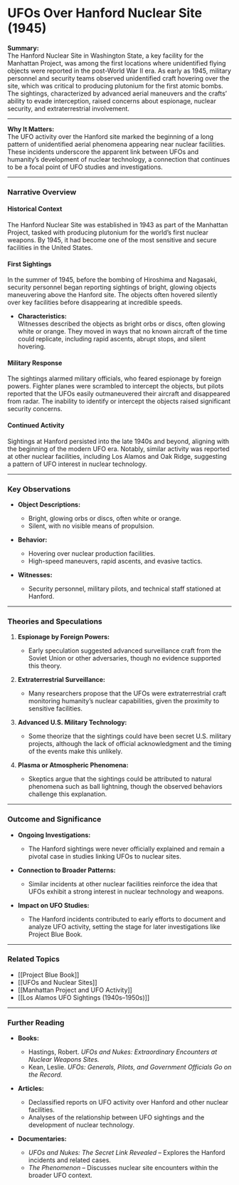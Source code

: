 # UFOs Over Hanford Nuclear Site (1945)

**Summary:**  
The Hanford Nuclear Site in Washington State, a key facility for the Manhattan Project, was among the first locations where unidentified flying objects were reported in the post-World War II era. As early as 1945, military personnel and security teams observed unidentified craft hovering over the site, which was critical to producing plutonium for the first atomic bombs. The sightings, characterized by advanced aerial maneuvers and the crafts’ ability to evade interception, raised concerns about espionage, nuclear security, and extraterrestrial involvement.

---

**Why It Matters:**  
The UFO activity over the Hanford site marked the beginning of a long pattern of unidentified aerial phenomena appearing near nuclear facilities. These incidents underscore the apparent link between UFOs and humanity’s development of nuclear technology, a connection that continues to be a focal point of UFO studies and investigations.

---

### **Narrative Overview**

#### **Historical Context**

The Hanford Nuclear Site was established in 1943 as part of the Manhattan Project, tasked with producing plutonium for the world’s first nuclear weapons. By 1945, it had become one of the most sensitive and secure facilities in the United States.

#### **First Sightings**

In the summer of 1945, before the bombing of Hiroshima and Nagasaki, security personnel began reporting sightings of bright, glowing objects maneuvering above the Hanford site. The objects often hovered silently over key facilities before disappearing at incredible speeds.

- **Characteristics:**  
    Witnesses described the objects as bright orbs or discs, often glowing white or orange. They moved in ways that no known aircraft of the time could replicate, including rapid ascents, abrupt stops, and silent hovering.

#### **Military Response**

The sightings alarmed military officials, who feared espionage by foreign powers. Fighter planes were scrambled to intercept the objects, but pilots reported that the UFOs easily outmaneuvered their aircraft and disappeared from radar. The inability to identify or intercept the objects raised significant security concerns.

#### **Continued Activity**

Sightings at Hanford persisted into the late 1940s and beyond, aligning with the beginning of the modern UFO era. Notably, similar activity was reported at other nuclear facilities, including Los Alamos and Oak Ridge, suggesting a pattern of UFO interest in nuclear technology.

---

### **Key Observations**

- **Object Descriptions:**
    
    - Bright, glowing orbs or discs, often white or orange.
    - Silent, with no visible means of propulsion.
- **Behavior:**
    
    - Hovering over nuclear production facilities.
    - High-speed maneuvers, rapid ascents, and evasive tactics.
- **Witnesses:**
    
    - Security personnel, military pilots, and technical staff stationed at Hanford.

---

### **Theories and Speculations**

1. **Espionage by Foreign Powers:**
    
    - Early speculation suggested advanced surveillance craft from the Soviet Union or other adversaries, though no evidence supported this theory.
2. **Extraterrestrial Surveillance:**
    
    - Many researchers propose that the UFOs were extraterrestrial craft monitoring humanity’s nuclear capabilities, given the proximity to sensitive facilities.
3. **Advanced U.S. Military Technology:**
    
    - Some theorize that the sightings could have been secret U.S. military projects, although the lack of official acknowledgment and the timing of the events make this unlikely.
4. **Plasma or Atmospheric Phenomena:**
    
    - Skeptics argue that the sightings could be attributed to natural phenomena such as ball lightning, though the observed behaviors challenge this explanation.

---

### **Outcome and Significance**

- **Ongoing Investigations:**
    
    - The Hanford sightings were never officially explained and remain a pivotal case in studies linking UFOs to nuclear sites.
- **Connection to Broader Patterns:**
    
    - Similar incidents at other nuclear facilities reinforce the idea that UFOs exhibit a strong interest in nuclear technology and weapons.
- **Impact on UFO Studies:**
    
    - The Hanford incidents contributed to early efforts to document and analyze UFO activity, setting the stage for later investigations like Project Blue Book.

---

### **Related Topics**

- [[Project Blue Book]]
- [[UFOs and Nuclear Sites]]
- [[Manhattan Project and UFO Activity]]
- [[Los Alamos UFO Sightings (1940s–1950s)]]

---

### **Further Reading**

- **Books:**
    
    - Hastings, Robert. _UFOs and Nukes: Extraordinary Encounters at Nuclear Weapons Sites._
    - Kean, Leslie. _UFOs: Generals, Pilots, and Government Officials Go on the Record._
- **Articles:**
    
    - Declassified reports on UFO activity over Hanford and other nuclear facilities.
    - Analyses of the relationship between UFO sightings and the development of nuclear technology.
- **Documentaries:**
    
    - _UFOs and Nukes: The Secret Link Revealed_ – Explores the Hanford incidents and related cases.
    - _The Phenomenon_ – Discusses nuclear site encounters within the broader UFO context.

